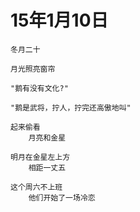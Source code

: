 # 15年1月10日


	冬月二十

	月光照亮窗帘
	
	"鹅有没有文化?"

	"鹅是武将，拧人，拧完还高傲地叫"
	
	起来偷看
		月亮和金星
	
	明月在金星左上方
		相距一丈五
	
	这个周六不上班
		他们开始了一场冷恋
